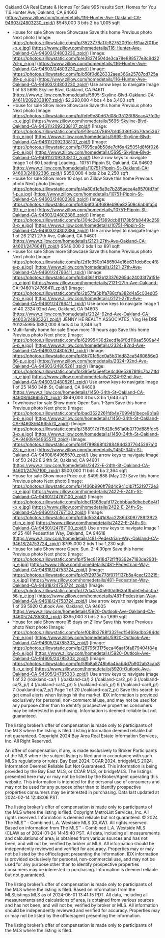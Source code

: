 Oakland CA Real Estate & Homes For Sale
995 results
Sort: Homes for You
116 Hunter Ave, Oakland, CA 94603
(https://www.zillow.com/homedetails/116-Hunter-Ave-Oakland-CA-94603/24803230_zpid/)
$545,000
3
bds
2
ba
1,005
sqft
- House for sale
Show more
Showcase
Save this home
Previous photo
Next photo
[Image: https://photos.zillowstatic.com/fp/3523776a17c82752091ccf61aa2f01be-p_e.jpg]
(https://www.zillow.com/homedetails/116-Hunter-Ave-Oakland-CA-94603/24803230_zpid/)
[Image: https://photos.zillowstatic.com/fp/e38274504de3ca78e888577e8c9d222d-p_e.jpg]
(https://www.zillow.com/homedetails/116-Hunter-Ave-Oakland-CA-94603/24803230_zpid/)
[Image: https://photos.zillowstatic.com/fp/b58f0d626332aee366a25787cd725a89-p_e.jpg]
(https://www.zillow.com/homedetails/116-Hunter-Ave-Oakland-CA-94603/24803230_zpid/)
Use arrow keys to navigate
Image 1 of 53
5695 Skyline Blvd, Oakland, CA 94611
(https://www.zillow.com/homedetails/5695-Skyline-Blvd-Oakland-CA-94611/2092338107_zpid/)
$2,298,000
4
bds
4
ba
3,400
sqft
- House for sale
Show more
Showcase
Save this home
Previous photo
Next photo
[Image: https://photos.zillowstatic.com/fp/fefe9e80d67d08d35126f88cac47fd3e-p_e.jpg]
(https://www.zillow.com/homedetails/5695-Skyline-Blvd-Oakland-CA-94611/2092338107_zpid/)
[Image: https://photos.zillowstatic.com/fp/913ec4078697b1d5336f53b70de53676-p_e.jpg]
(https://www.zillow.com/homedetails/5695-Skyline-Blvd-Oakland-CA-94611/2092338107_zpid/)
[Image: https://photos.zillowstatic.com/fp/7695ca8b58de7df6a425051d8f6f0265-p_e.jpg]
(https://www.zillow.com/homedetails/5695-Skyline-Blvd-Oakland-CA-94611/2092338107_zpid/)
Use arrow keys to navigate
Image 1 of 60
Loading
Loading...
10751 Pippin St, Oakland, CA 94603
(https://www.zillow.com/homedetails/10751-Pippin-St-Oakland-CA-94603/24802386_zpid/)
$350,000
4
bds
2
ba
2,250
sqft
- House for sale
Show more
10 days on Zillow
Save this home
Previous photo
Next photo
[Image: https://photos.zillowstatic.com/fp/4a80d1e5a9e7b285aeea4a9570fd7bff-p_e.jpg]
(https://www.zillow.com/homedetails/10751-Pippin-St-Oakland-CA-94603/24802386_zpid/)
[Image: https://photos.zillowstatic.com/fp/0b6f350f689eb96e82509c6ab6fa5d39-p_e.jpg]
(https://www.zillow.com/homedetails/10751-Pippin-St-Oakland-CA-94603/24802386_zpid/)
[Image: https://photos.zillowstatic.com/fp/304c2e2f399dcb81173b5fb8449c2590-p_e.jpg]
(https://www.zillow.com/homedetails/10751-Pippin-St-Oakland-CA-94603/24802386_zpid/)
Use arrow keys to navigate
Image 1 of 26
2121 27th Ave, Oakland, CA 94601
(https://www.zillow.com/homedetails/2121-27th-Ave-Oakland-CA-94601/24766411_zpid/)
$549,000
2
bds
1
ba
891
sqft
- House for sale
Show more
Showcase
Save this home
Previous photo
Next photo
[Image: https://photos.zillowstatic.com/fp/2d1c350b1486504e16e631dcb6ce4f8e-p_e.jpg]
(https://www.zillow.com/homedetails/2121-27th-Ave-Oakland-CA-94601/24766411_zpid/)
[Image: https://photos.zillowstatic.com/fp/bd361813b123376265dc24033f7a151e-p_e.jpg]
(https://www.zillow.com/homedetails/2121-27th-Ave-Oakland-CA-94601/24766411_zpid/)
[Image: https://photos.zillowstatic.com/fp/2b57fa5b1fa788cfa382d4a5c00ed052-p_e.jpg]
(https://www.zillow.com/homedetails/2121-27th-Ave-Oakland-CA-94601/24766411_zpid/)
Use arrow keys to navigate
Image 1 of 40
2324 92nd Ave, Oakland, CA 94603
(https://www.zillow.com/homedetails/2324-92nd-Ave-Oakland-CA-94603/24805261_zpid/)
JENNY HE REALTY ASSOCIATES, Ying He DRE #01255995
$880,000
8
bds
4
ba
3,346
sqft
- Multi-family home for sale
Show more
19 hours ago
Save this home
Previous photo
Next photo
[Image: https://photos.zillowstatic.com/fp/62995430d2ecd1e6f0d119aa5509a445-p_e.jpg]
(https://www.zillow.com/homedetails/2324-92nd-Ave-Oakland-CA-94603/24805261_zpid/)
[Image: https://photos.zillowstatic.com/fp/8b701c5cc0a5b31dd82ca5460656e086-p_e.jpg]
(https://www.zillow.com/homedetails/2324-92nd-Ave-Oakland-CA-94603/24805261_zpid/)
[Image: https://photos.zillowstatic.com/fp/395efa5eefce4cd6e53878f8c7ba71fd-p_e.jpg]
(https://www.zillow.com/homedetails/2324-92nd-Ave-Oakland-CA-94603/24805261_zpid/)
Use arrow keys to navigate
Image 1 of 25
1450 34th St, Oakland, CA 94608
(https://www.zillow.com/homedetails/1450-34th-St-Oakland-CA-94608/64965570_zpid/)
$849,000
3
bds
3
ba
1,643
sqft
- Townhouse for sale
Show more
Open: Sun. 1-3pm
Save this home
Previous photo
Next photo
[Image: https://photos.zillowstatic.com/fp/bad3522261fdb4e70994b1bece9b1a85-p_e.jpg]
(https://www.zillow.com/homedetails/1450-34th-St-Oakland-CA-94608/64965570_zpid/)
[Image: https://photos.zillowstatic.com/fp/388917d76d28c561a0b0719d685fdc53-p_e.jpg]
(https://www.zillow.com/homedetails/1450-34th-St-Oakland-CA-94608/64965570_zpid/)
[Image: https://photos.zillowstatic.com/fp/9f789868f4288484d3377645297a1023-p_e.jpg]
(https://www.zillow.com/homedetails/1450-34th-St-Oakland-CA-94608/64965570_zpid/)
Use arrow keys to navigate
Image 1 of 50
2422 E 24th St, Oakland, CA 94601
(https://www.zillow.com/homedetails/2422-E-24th-St-Oakland-CA-94601/24767100_zpid/)
$500,000
11
bds
4
ba
2,364
sqft
- House for sale
Show more
Price cut:
$499,888 (May 22)
Save this home
Previous photo
Next photo
[Image: https://photos.zillowstatic.com/fp/1406b996ff78d4c941c1b7f5219772e3-p_e.jpg]
(https://www.zillow.com/homedetails/2422-E-24th-St-Oakland-CA-94601/24767100_zpid/)
[Image: https://photos.zillowstatic.com/fp/dbcf1368eafd172dbbbaa8dbebe6e4f1-p_e.jpg]
(https://www.zillow.com/homedetails/2422-E-24th-St-Oakland-CA-94601/24767100_zpid/)
[Image: https://photos.zillowstatic.com/fp/fdd553441d8ac2286d3097788f3923cf-p_e.jpg]
(https://www.zillow.com/homedetails/2422-E-24th-St-Oakland-CA-94601/24767100_zpid/)
Use arrow keys to navigate
Image 1 of 25
481 Pedestrian Way, Oakland, CA 94618
(https://www.zillow.com/homedetails/481-Pedestrian-Way-Oakland-CA-94618/24753724_zpid/)
$795,000
2
bds
1
ba
1,230
sqft
- House for sale
Show more
Open: Sun. 2-4:30pm
Save this home
Previous photo
Next photo
[Image: https://photos.zillowstatic.com/fp/f51ec81918d72f1ff6392e7183de2931-p_e.jpg]
(https://www.zillow.com/homedetails/481-Pedestrian-Way-Oakland-CA-94618/24753724_zpid/)
[Image: https://photos.zillowstatic.com/fp/d7f2973e778f071f137b5a4cecf23215-p_e.jpg]
(https://www.zillow.com/homedetails/481-Pedestrian-Way-Oakland-CA-94618/24753724_zpid/)
[Image: https://photos.zillowstatic.com/fp/72da47a05930d363af3bde0ebdc0a756-p_e.jpg]
(https://www.zillow.com/homedetails/481-Pedestrian-Way-Oakland-CA-94618/24753724_zpid/)
Use arrow keys to navigate
Image 1 of 39
5920 Outlook Ave, Oakland, CA 94605
(https://www.zillow.com/homedetails/5920-Outlook-Ave-Oakland-CA-94605/24785303_zpid/)
$395,000
3
bds
2
ba
1,699
sqft
- House for sale
Show more
15 days on Zillow
Save this home
Previous photo
Next photo
[Image: https://photos.zillowstatic.com/fp/ef0b8b3788f3321edf5469adbb384dd7-p_e.jpg]
(https://www.zillow.com/homedetails/5920-Outlook-Ave-Oakland-CA-94605/24785303_zpid/)
[Image: https://photos.zillowstatic.com/fp/26795f3175eca46aaf3fa879404f84a9-p_e.jpg]
(https://www.zillow.com/homedetails/5920-Outlook-Ave-Oakland-CA-94605/24785303_zpid/)
[Image: https://photos.zillowstatic.com/fp/59b8a5748b6a4bab4d7b902ab3cab8ff-p_e.jpg]
(https://www.zillow.com/homedetails/5920-Outlook-Ave-Oakland-CA-94605/24785303_zpid/)
Use arrow keys to navigate
Image 1 of 22
(/oakland-ca/)
1
(/oakland-ca/)
2
(/oakland-ca/2_p/)
3
(/oakland-ca/3_p/)
4
(/oakland-ca/4_p/)
5
(/oakland-ca/5_p/)
6
(/oakland-ca/6_p/)
7
(/oakland-ca/7_p/)
Page
1
of
20
(/oakland-ca/2_p/)
Save this search
to get email alerts when listings hit the market.
IDX information is provided exclusively for personal, non-commercial use, and may not be used for any purpose other than to identify prospective properties consumers may be interested in purchasing.
Information is deemed reliable but not guaranteed.

The listing broker’s offer of compensation is made only to participants of the MLS where the listing is filed.
Listing information deemed reliable but not guaranteed. Copyright 2024 Bay Area Real Estate Information Services, Inc. All Right Reserved.

An offer of compensation, if any, is made exclusively to Broker Participants of the MLS where the subject listing is filed and in accordance with such MLS’s regulations or rules.
Bay East 2024. CCAR 2024. bridgeMLS 2024. Information Deemed Reliable But Not Guaranteed. This information is being provided by the Bay East MLS, or CCAR MLS, or bridgeMLS. The listings presented here may or may not be listed by the Broker/Agent operating this website. This information is intended for the personal use of consumers and may not be used for any purpose other than to identify prospective properties consumers may be interested in purchasing. Data last updated at 2024-02-14 12:48:06 PST. 

The listing broker’s offer of compensation is made only to participants of the MLS where the listing is filed.
Copyright MetroList Services, Inc. All rights reserved. Information is deemed reliable but not guaranteed.
© 2024 The MLS™ - Combined L.A. Westside MLS (CLAW). All rights reserved. Based on information from The MLS™ - Combined L.A. Westside MLS (CLAW as of 2024-01-24 14:45:40 PST. All data, including all measurements and calculations of area, is obtained from various sources and has not been, and will not be, verified by broker or MLS. All information should be independently reviewed and verified for accuracy. Properties may or may not be listed by the office/agent presenting the information.
IDX information is provided exclusively for personal, non-commercial use, and may not be used for any purpose other than to identify prospective properties consumers may be interested in purchasing.
Information is deemed reliable but not guaranteed.

The listing broker’s offer of compensation is made only to participants of the MLS where the listing is filed.
Based on information from the MLSListings MLS as of 2024-06-01 13:41:15 PDT. All data, including all measurements and calculations of area, is obtained from various sources and has not been, and will not be, verified by broker or MLS. All information should be independently reviewed and verified for accuracy. Properties may or may not be listed by the office/agent presenting the information.

The listing broker’s offer of compensation is made only to participants of the MLS where the listing is filed.